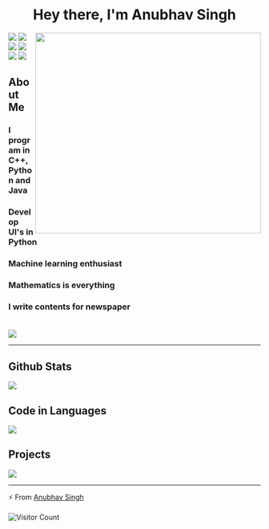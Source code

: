 <p>
<h1 align='center'>Hey there, I'm Anubhav Singh</h1>

</p>
<img align="right" src="https://github.com/anubhavv1998/anubhavv1998/blob/main/Assistant.gif" height="400" width="450">

[![](https://img.shields.io/badge/LinkedIn-AnubhavSingh-blue)](https://www.linkedin.com/in/anubhav-singh-1a9090141/)
[![](https://img.shields.io/badge/Twitter-AnubhavSingh-skyblue)](https://twitter.com/Anubhav02017/)
[![](https://img.shields.io/badge/HackerRank-anubhavv1998-brightgreen)](https://www.hackerrank.com/anubhavv1998/)
[![](https://img.shields.io/badge/GeeksForGeeks-4nu6h4v51ngh-brightgreen)](https://auth.geeksforgeeks.org/user/4nu6h4v51ngh/)
[![](https://img.shields.io/badge/YouTube-AnubhavSingh.com-darkred)](https://www.youtube.com/channel/UCkyPJOfBGt0z9kdzFe1RZoA)
[![](https://img.shields.io/badge/Gmail-anubhavsingh02016@gmail.com-red)](mailto:anubhavsingh02016@gmail.com)
<br>

<h2 align="top">About Me</h2>

### I program in C++, Python and Java

### Develop UI's in Python

### Machine learning enthusiast

### Mathematics is everything 

### I write contents for newspaper<br><br>

![](https://komarev.com/ghpvc/?username=your-github-anubhavv1998&label=PROFILE+VIEWS)<hr>

<h2 style="block">Github Stats</h2>
<p width="100%">
<a href="https://github.com/anubhavv1998">
<img align="top" src="https://github-readme-stats.vercel.app/api?username=anubhavv1998&theme=highcontrast&show_icons=true&count_private=true" />
</a>
</p>

<h2 style="block">Code in Languages</h2>
<p width="100%">
<a href="https://github.com/anubhavv1998">
<img align="top" src="https://github-readme-stats.vercel.app/api/top-langs/?username=anubhavv1998&theme=highcontrast&show_icons=true&count_private=true&layout=compact"/>
</a>
</p>

<h2 style="block"> Projects</h2>
<p width="100%">


<a href="https://github.com/anubhavv1998/EmployeeLoanMgt">
<img align="top" src="https://github-readme-stats.vercel.app/api/pin/?username=anubhavv1998&repo=EmployeeLoanMgt&theme=highcontrast&show_icons=true&count_private=true&layout=compact"/>
</a>
</p>

<hr>

⚡ From  [Anubhav Singh](https://github.com/anubhavv1998)<br><br>
![Visitor Count](https://profile-counter.glitch.me/{anubhavv1998}/count.svg)

<!--
Here are some ideas to get you started:

- 🔭 I’m currently working on ...
- 🌱 I’m currently learning ...
- 👯 I’m looking to collaborate on ...
- 🤔 I’m looking for help with ...
- 💬 Ask me about ...
- 📫 How to reach me: ...
- 😄 Pronouns: ...
- ⚡ Fun fact: ...
-->
